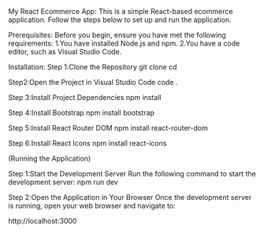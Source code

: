 My React Ecommerce App:
This is a simple React-based ecommerce application. Follow the steps below to set up and run the application.

Prerequisites:
Before you begin, ensure you have met the following requirements:
1.You have installed Node.js and npm.
2.You have a code editor, such as Visual Studio Code.

Installation:
Step 1:Clone the Repository
git clone <repository-url>
cd <repository-folder>

Step2:Open the Project in Visual Studio Code
code .

Step 3:Install Project Dependencies
npm install

Step 4:Install Bootstrap
 npm install bootstrap
 
Step 5:Install React Router DOM
npm install react-router-dom

Step 6:Install React Icons
npm install react-icons

(Running the Application)

Step 1:Start the Development Server
Run the following command to start the development server:
npm run dev

Step 2:Open the Application in Your Browser
Once the development server is running, open your web browser and navigate to:

http://localhost:3000
